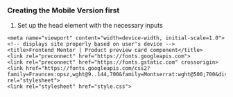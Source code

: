 ### Creating the Mobile Version first

1. Set up the head element with the necessary inputs
  ```<meta charset="UTF-8">
  <meta name="viewport" content="width=device-width, initial-scale=1.0"> <!-- displays site properly based on user's device -->
  <title>Frontend Mentor | Product preview card component</title>
  <link rel="preconnect" href="https://fonts.googleapis.com">
  <link rel="preconnect" href="https://fonts.gstatic.com" crossorigin>
  <link href="https://fonts.googleapis.com/css2?family=Fraunces:opsz,wght@9..144,700&family=Montserrat:wght@500;700&display=swap" rel="stylesheet">
  <link rel="stylesheet" href="style.css">
  ```